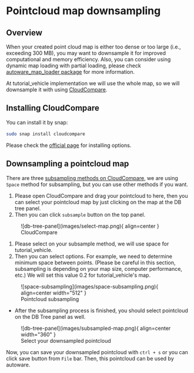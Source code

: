 # Pointcloud map downsampling

## Overview

When your created point cloud map is either too dense or too large (i.e., exceeding 300 MB),
you may want to downsample it for improved computational and memory efficiency.
Also, you can consider using dynamic map loading with partial loading,
please check [autoware_map_loader package](https://github.com/autowarefoundation/autoware_universe/tree/main/map/autoware_map_loader) for more information.

At tutorial_vehicle implementation we will use the whole map,
so we will downsample it with using [CloudCompare](https://www.cloudcompare.org/main.html).

## Installing CloudCompare

You can install it by snap:

```bash
sudo snap install cloudcompare
```

Please check the [official page](https://www.cloudcompare.org/release/index.html#CloudCompare)
for installing options.

## Downsampling a pointcloud map

There are three [subsampling methods on CloudCompare](https://www.cloudcompare.org/doc/wiki/index.php/Edit%5CSubsample),
we are using `Space` method for subsampling, but you can use other methods if you want.

1. Please open CloudCompare and drag your pointcloud to here, then you can select your pointcloud map by just clicking on the map at the DB tree panel.
2. Then you can click `subsample` button on the top panel.

<figure markdown>
  ![db-tree-panel](images/select-map.png){ align=center }
  <figcaption>
    CloudCompare
  </figcaption>
</figure>

1. Please select on your subsample method, we will use space for tutorial_vehicle.
2. Then you can select options. For example, we need to determine minimum space between points. (Please be careful in this section, subsampling is depending on your map size, computer performance, etc.) We will set this value 0.2 for tutorial_vehicle's map.

<figure markdown>
  ![space-subsampling](images/space-subsampling.png){ align=center width="512" }
  <figcaption>
    Pointcloud subsampling
  </figcaption>
</figure>

- After the subsampling process is finished,
  you should select pointcloud on the DB Tree panel as well.

<figure markdown>
  ![db-tree-panel](images/subsampled-map.png){ align=center width="360" }
  <figcaption>
    Select your downsampled pointcloud
  </figcaption>
</figure>

Now,
you can save your downsampled pointcloud with `ctrl + s`
or you can click save button from `File` bar.
Then, this pointcloud can be used by autoware.
